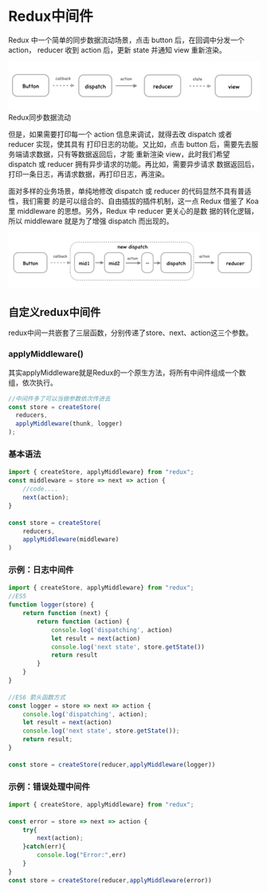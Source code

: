 # Redux中间件

Redux 中一个简单的同步数据流动场景，点击 button 后，在回调中分发一个 action， reducer 收到 action 后，更新 state 并通知 view 重新渲染。

![redux工作流](/img/React/reduxliu.jpg)
Redux同步数据流动

但是，如果需要打印每一个 action 信息来调试，就得去改 dispatch 或者 reducer 实现，使其具有 打印日志的功能。又比如，点击 button 后，需要先去服务端请求数据，只有等数据返回后，才能 重新渲染 view，此时我们希望 dispatch 或 reducer 拥有异步请求的功能。再比如，需要异步请求 数据返回后，打印一条日志，再请求数据，再打印日志，再渲染。

面对多样的业务场景，单纯地修改 dispatch 或 reducer 的代码显然不具有普适性，我们需要 的是可以组合的、自由插拔的插件机制，这一点 Redux 借鉴了 Koa里 middleware 的思想。另外，Redux 中 reducer 更关心的是数 据的转化逻辑，所以 middleware 就是为了增强 dispatch 而出现的。

![middleware](/img/React/middleware.jpg)

## 自定义redux中间件
redux中间一共嵌套了三层函数，分别传递了store、next、action这三个参数。

### applyMiddleware()
其实applyMiddleware就是Redux的一个原生方法，将所有中间件组成一个数组，依次执行。
```jsx
//中间件多了可以当做参数依次传进去
const store = createStore(
  reducers,
  applyMiddleware(thunk, logger)
);
```
### 基本语法
```jsx
import { createStore, applyMiddleware} from "redux";
const middleware = store => next => action {
    //code....
    next(action);
}

const store = createStore(
    reducers,
    applyMiddleware(middleware)
)
```

### 示例：日志中间件
```jsx
import { createStore, applyMiddleware} from "redux";
//ES5
function logger(store) {
    return function (next) {
        return function (action) {
            console.log('dispatching', action)
            let result = next(action)
            console.log('next state', store.getState())
            return result
        }
    }
}

//ES6 箭头函数方式
const logger = store => next => action {
    console.log('dispatching', action);
    let result = next(action)
    console.log('next state', store.getState());
    return result;
}

const store = createStore(reducer,applyMiddleware(logger))
```
### 示例：错误处理中间件
```jsx
import { createStore, applyMiddleware} from "redux";

const error = store => next => action {
    try{
        next(action);
    }catch(err){
        console.log("Error:",err)
    }
}
const store = createStore(reducer,applyMiddleware(error))
```
